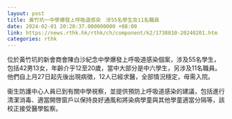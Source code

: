 ```yaml
---
layout: post
title: 黃竹坑一中學爆發上呼吸道感染　涉55名學生及11名職員
date: 2024-02-01 20:20:37.000000000 +08:00
link: https://news.rthk.hk/rthk/ch/component/k2/1738810-20240201.htm
categories: rthk
---
```


位於黃竹坑的新會商會陳白沙紀念中學爆發上呼吸道感染個案，涉及55名學生，包括42男13女，年齡介乎12至20歲，當中大部分是中六學生，另涉及11名職員。他們自上月27日起先後出現病徵，12人已經求醫，全部情況穩定，毋需入院。

衞生防護中心人員已到有關中學視察，並提供預防上呼吸道感染的建議，包括進行清潔消毒、適當開啓窗戶以保持良好通風和將染病學童與其他學童適當分隔等，該校正接受醫學監察。
